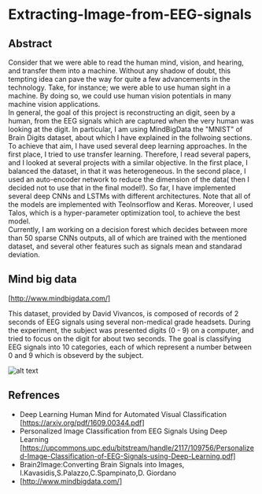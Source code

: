 # Extracting-Image-from-EEG-signals
## Abstract
Consider that we were able to read the human mind, vision, and hearing, and transfer them into a machine. Without any shadow of doubt, this tempting idea can pave the way for quite a few advancements in the technology. Take, for instance; we were able to use human sight in a machine. By doing so, we could use human vision potentials in many machine vision applications. <br />
In general, the goal of this project is reconstructing an digit, seen by a human, from the EEG signals which are captured when the very human was looking at the digit. In particular, I am using MindBigData the "MNIST" of Brain Digits dataset, about which I have explained in the follwoing sections. <br />
To achieve that aim, I have used several deep learning approaches. In the first place, I tried to use transfer learning. Therefore, I read several papers, and I looked at several projects with a similar objective. In the first place, I balanced the dataset, in that it was heterogeneous. In the second place, I used an auto-encoder network to reduce the dimension of the data( then I decided not to use that in the final model!). So far, I have implemented several deep CNNs and LSTMs with different architectures. Note that all of the models are implemented with Teolnsorflow and Keras. Moreover, I used Talos, which is a hyper-parameter optimization tool, to achieve the best model.<br />
Currently, I am working on a decision forest which decides between more than 50 sparse CNNs outputs, all of which are trained with the mentioned dataset, and several other features such as signals mean and standarad deviation.

## Mind big data
[http://www.mindbigdata.com/] <br />

This dataset, provided by David Vivancos, is composed of records of 2 seconds of EEG signals using several non-medical grade headsets. During the experiment, the subject was presented digits (0 - 9) on a computer, and tried to focus on the digit for about two seconds. The goal is classifying EEG signals into 10 categories, each of which represent a number between 0 and 9 which is obseverd by the subject.


![alt text](RX.jpg)


## Refrences
- Deep Learning Human Mind for Automated Visual Classification [https://arxiv.org/pdf/1609.00344.pdf] <br />
- Personalized Image Classification from EEG Signals Using Deep Learning [https://upcommons.upc.edu/bitstream/handle/2117/109756/Personalized-Image-Classification-of-EEG-Signals-using-Deep-Learning.pdf]
- Brain2Image:Converting Brain Signals into Images,  I.Kavasidis,S.Palazzo,C.Spampinato,D. Giordano 
- [http://www.mindbigdata.com/] <br />


